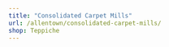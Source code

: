 ```yaml
---
title: "Consolidated Carpet Mills"
url: /allentown/consolidated-carpet-mills/
shop: Teppiche
---
```

